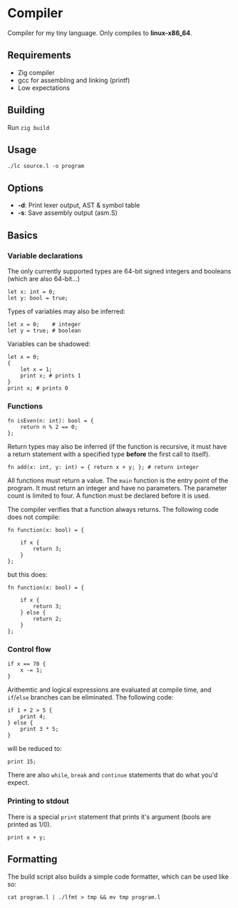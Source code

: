 
# Compiler
Compiler for my tiny language. Only compiles to **linux-x86_64**.

## Requirements
* Zig compiler
* gcc for assembling and linking (printf)
* Low expectations

## Building
Run `zig build`

## Usage
`./lc source.l -o program`

## Options
* **-d**: Print lexer output, AST & symbol table
* **-s**: Save assembly output (asm.S)

## Basics
### Variable declarations
The only currently supported types are 64-bit signed integers and booleans
(which are also 64-bit...)
```
let x: int = 0;
let y: bool = true;
```
Types of variables may also be inferred:
```
let x = 0;    # integer
let y = true; # boolean
```
Variables can be shadowed:
```
let x = 0;
{
    let x = 1;
    print x; # prints 1
}
print x; # prints 0
```

### Functions
```
fn isEven(n: int): bool = {
    return n % 2 == 0;
};
```
Return types may also be inferred (if the function is recursive, it must have a
return statement with a specified type **before** the first call to itself).
```
fn add(x: int, y: int) = { return x + y; }; # return integer
```
All functions must return a value.
The `main` function is the entry point of the program.
It must return an integer and have no parameters.
The parameter count is limited to four.
A function must be declared before it is used.


The compiler verifies that a function always returns.
The following code does not compile:
```
fn function(x: bool) = {

    if x {
        return 3;
    }
};
```
but this does:
```
fn function(x: bool) = {

    if x {
        return 3;
    } else {
        return 2;
    }
};
```

### Control flow
```
if x == 70 {
    x -= 1;
}
```
Arithemtic and logical expressions are evaluated at compile time,
and `if`/`else` branches can be eliminated. The following code:
```
if 1 + 2 > 5 {
    print 4;
} else {
    print 3 * 5;
}
```
will be reduced to:
```
print 15;
```
There are also `while`, `break` and `continue` statements that
do what you'd expect.

### Printing to stdout
There is a special `print` statement that prints it's argument (bools are printed as 1/0).
```
print x + y;
```

## Formatting
The build script also builds a simple code formatter, which can be used like so:
```
cat program.l | ./lfmt > tmp && mv tmp program.l
```
